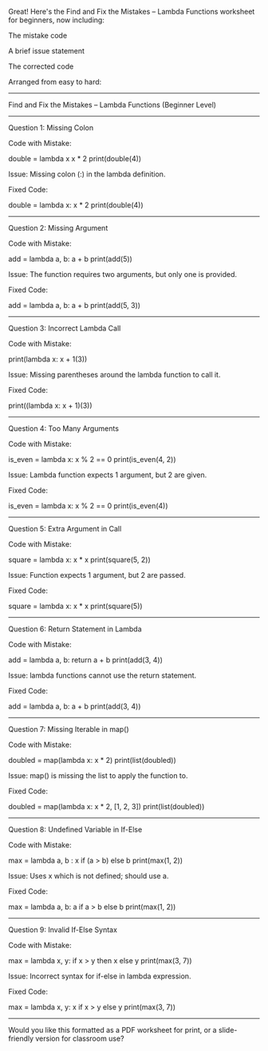 Great! Here's the Find and Fix the Mistakes – Lambda Functions worksheet for beginners, now including:

The mistake code

A brief issue statement

The corrected code


Arranged from easy to hard:


---

Find and Fix the Mistakes – Lambda Functions (Beginner Level)


---

Question 1: Missing Colon

Code with Mistake:

double = lambda x x * 2
print(double(4))

Issue: Missing colon (:) in the lambda definition.

Fixed Code:

double = lambda x: x * 2
print(double(4))


---

Question 2: Missing Argument

Code with Mistake:

add = lambda a, b: a + b
print(add(5))

Issue: The function requires two arguments, but only one is provided.

Fixed Code:

add = lambda a, b: a + b
print(add(5, 3))


---

Question 3: Incorrect Lambda Call

Code with Mistake:

print(lambda x: x + 1(3))

Issue: Missing parentheses around the lambda function to call it.

Fixed Code:

print((lambda x: x + 1)(3))


---

Question 4: Too Many Arguments

Code with Mistake:

is_even = lambda x: x % 2 == 0
print(is_even(4, 2))

Issue: Lambda function expects 1 argument, but 2 are given.

Fixed Code:

is_even = lambda x: x % 2 == 0
print(is_even(4))


---

Question 5: Extra Argument in Call

Code with Mistake:

square = lambda x: x * x
print(square(5, 2))

Issue: Function expects 1 argument, but 2 are passed.

Fixed Code:

square = lambda x: x * x
print(square(5))


---

Question 6: Return Statement in Lambda

Code with Mistake:

add = lambda a, b: return a + b
print(add(3, 4))

Issue: lambda functions cannot use the return statement.

Fixed Code:

add = lambda a, b: a + b
print(add(3, 4))


---

Question 7: Missing Iterable in map()

Code with Mistake:

doubled = map(lambda x: x * 2)
print(list(doubled))

Issue: map() is missing the list to apply the function to.

Fixed Code:

doubled = map(lambda x: x * 2, [1, 2, 3])
print(list(doubled))


---

Question 8: Undefined Variable in If-Else

Code with Mistake:

max = lambda a, b : x if (a > b) else b
print(max(1, 2))

Issue: Uses x which is not defined; should use a.

Fixed Code:

max = lambda a, b: a if a > b else b
print(max(1, 2))


---

Question 9: Invalid If-Else Syntax

Code with Mistake:

max = lambda x, y: if x > y then x else y
print(max(3, 7))

Issue: Incorrect syntax for if-else in lambda expression.

Fixed Code:

max = lambda x, y: x if x > y else y
print(max(3, 7))


---

Would you like this formatted as a PDF worksheet for print, or a slide-friendly version for classroom use?

